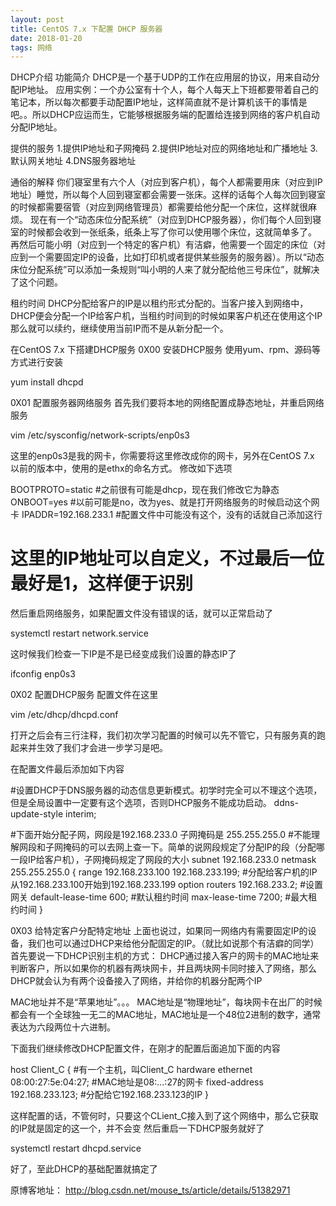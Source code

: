 ```yaml
---
layout: post
title: CentOS 7.x 下配置 DHCP 服务器
date: 2018-01-20
tags: 网络
---
```




DHCP介绍
功能简介
DHCP是一个基于UDP的工作在应用层的协议，用来自动分配IP地址。 
应用实例：一个办公室有十个人，每个人每天上下班都要带着自己的笔记本，所以每次都要手动配置IP地址，这样简直就不是计算机该干的事情是吧。。所以DHCP应运而生，它能够根据服务端的配置给连接到网络的客户机自动分配IP地址。

提供的服务
1.提供IP地址和子网掩码 
2.提供IP地址对应的网络地址和广播地址 
3.默认网关地址 
4.DNS服务器地址

通俗的解释
你们寝室里有六个人（对应到客户机），每个人都需要用床（对应到IP地址）睡觉，所以每个人回到寝室都会需要一张床。这样的话每个人每次回到寝室的时候都需要宿管（对应到网络管理员）都需要给他分配一个床位，这样就很麻烦。 
现在有一个“动态床位分配系统”（对应到DHCP服务器），你们每个人回到寝室的时候都会收到一张纸条，纸条上写了你可以使用哪个床位，这就简单多了。 
再然后可能小明（对应到一个特定的客户机）有洁癖，他需要一个固定的床位（对应到一个需要固定IP的设备，比如打印机或者提供某些服务的服务器）。所以“动态床位分配系统”可以添加一条规则“叫小明的人来了就分配给他三号床位”，就解决了这个问题。

租约时间
DHCP分配给客户的IP是以租约形式分配的。当客户接入到网络中，DHCP便会分配一个IP给客户机，当租约时间到的时候如果客户机还在使用这个IP那么就可以续约，继续使用当前IP而不是从新分配一个。

在CentOS 7.x 下搭建DHCP服务
0X00 安装DHCP服务
使用yum、rpm、源码等方式进行安装

yum install dhcpd

0X01 配置服务器网络服务
首先我们要将本地的网络配置成静态地址，并重启网络服务

vim /etc/sysconfig/network-scripts/enp0s3

这里的enp0s3是我的网卡，你需要将这里修改成你的网卡，另外在CentOS 7.x 以前的版本中，使用的是ethx的命名方式。 
修改如下选项

BOOTPROTO=static #之前很有可能是dhcp，现在我们修改它为静态
ONBOOT=yes       #以前可能是no，改为yes、就是打开网络服务的时候启动这个网卡
IPADDR=192.168.233.1 #配置文件中可能没有这个，没有的话就自己添加这行
# 这里的IP地址可以自定义，不过最后一位最好是1，这样便于识别

然后重启网络服务，如果配置文件没有错误的话，就可以正常启动了

systemctl restart network.service

这时候我们检查一下IP是不是已经变成我们设置的静态IP了

ifconfig enp0s3

0X02 配置DHCP服务
配置文件在这里

vim /etc/dhcp/dhcpd.conf

打开之后会有三行注释，我们初次学习配置的时候可以先不管它，只有服务真的跑起来并生效了我们才会进一步学习是吧。

在配置文件最后添加如下内容

#设置DHCP于DNS服务器的动态信息更新模式。初学时完全可以不理这个选项，但是全局设置中一定要有这个选项，否则DHCP服务不能成功启动。
ddns-update-style interim;

#下面开始分配子网，网段是192.168.233.0 子网掩码是 255.255.255.0
#不能理解网段和子网掩码的可以去网上查一下。简单的说网段规定了分配IP的段（分配哪一段IP给客户机），子网掩码规定了网段的大小
subnet 192.168.233.0 netmask 255.255.255.0 {
    range 192.168.233.100 192.168.233.199; #分配给客户机的IP从192.168.233.100开始到192.168.233.199
    option routers 192.168.233.2; #设置网关
    default-lease-time 600; #默认租约时间
    max-lease-time 7200; #最大租约时间
}

0X03 给特定客户分配特定地址
上面也说过，如果同一网络内有需要固定IP的设备，我们也可以通过DHCP来给他分配固定的IP。（就比如说那个有洁癖的同学） 
首先要说一下DHCP识别主机的方式： 
DHCP通过接入客户的网卡的MAC地址来判断客户，所以如果你的机器有两块网卡，并且两块网卡同时接入了网络，那么DHCP就会认为有两个设备接入了网络，并给你的机器分配两个IP

MAC地址并不是“苹果地址”。。。 
MAC地址是“物理地址”，每块网卡在出厂的时候都会有一个全球独一无二的MAC地址，MAC地址是一个48位2进制的数字，通常表达为六段两位十六进制。

下面我们继续修改DHCP配置文件，在刚才的配置后面追加下面的内容

host Client_C { #有一个主机，叫Client_C
    hardware ethernet 08:00:27:5e:04:27; #MAC地址是08:...:27的网卡
    fixed-address 192.168.233.123;       #分配给它192.168.233.123的IP
}

这样配置的话，不管何时，只要这个CLient_C接入到了这个网络中，那么它获取的IP就是固定的这一个，并不会变 
然后重启一下DHCP服务就好了

systemctl restart dhcpd.service

好了，至此DHCP的基础配置就搞定了


 原博客地址：  http://blog.csdn.net/mouse_ts/article/details/51382971
